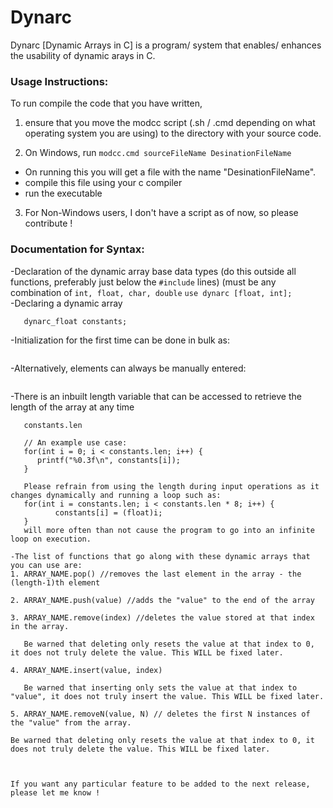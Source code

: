 # Dynarc
Dynarc [Dynamic Arrays in C] is a program/ system that enables/ enhances the usability of dynamic arays in C.

### Usage Instructions:
  To run compile the code that you have written,
  1. ensure that you move the modcc script (.sh / .cmd depending on what operating system you are using)
     to the directory with your source code.
     
  2. On Windows, run ```modcc.cmd sourceFileName DesinationFileName```
   * On running this you will get a file with the name "DesinationFileName".
   * compile this file using your c compiler
   * run the executable
     
  3. For Non-Windows users, I don't have a script as of now, so please contribute !
  
  
### Documentation for Syntax:
  -Declaration of the dynamic array base data types (do this outside all functions, preferably just below the ```#include``` lines) (must be any combination of ```int, float, char, double```
   ```use dynarc [float, int];```  
  -Declaring a dynamic array
  ```// For example, a dynamic array of base type float would be decalred as: 
     dynarc_float constants;
  ```
  -Initialization for the first time can be done in bulk as:
  ```constants = {3.14, 1.618};
  ```
  -Alternatively, elements can always be manually entered:
  ```constants[2] = 6.28;
  ```
  -There is an inbuilt length variable that can be accessed to retrieve the length of the array at any time
  ```// The length can be accessed by using 
     constants.len
     
     // An example use case:
     for(int i = 0; i < constants.len; i++) {
        printf("%0.3f\n", constants[i]);
     }
     
     Please refrain from using the length during input operations as it changes dynamically and running a loop such as:
     for(int i = constants.len; i < constants.len * 8; i++) {
            constants[i] = (float)i;
     }
     will more often than not cause the program to go into an infinite loop on execution.
     
  -The list of functions that go along with these dynamic arrays that you can use are:
  1. ARRAY_NAME.pop() //removes the last element in the array - the (length-1)th element
  
  2. ARRAY_NAME.push(value) //adds the "value" to the end of the array
  
  3. ARRAY_NAME.remove(index) //deletes the value stored at that index in the array.
      
     Be warned that deleting only resets the value at that index to 0, it does not truly delete the value. This WILL be fixed later.
     
  4. ARRAY_NAME.insert(value, index)
  
     Be warned that inserting only sets the value at that index to "value", it does not truly insert the value. This WILL be fixed later.
     
  5. ARRAY_NAME.removeN(value, N) // deletes the first N instances of the "value" from the array.
  
  Be warned that deleting only resets the value at that index to 0, it does not truly delete the value. This WILL be fixed later.
  
  
  
If you want any particular feature to be added to the next release, please let me know !
